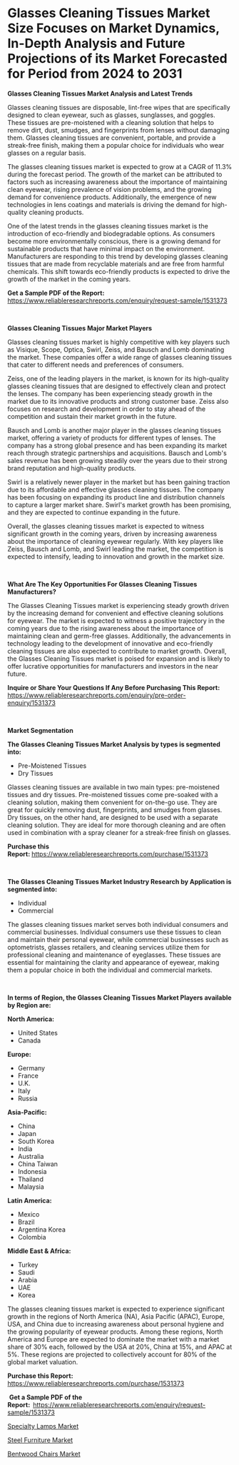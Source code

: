<p><h1>Glasses Cleaning Tissues Market Size Focuses on Market Dynamics, In-Depth Analysis and Future Projections of its Market Forecasted for Period from 2024 to 2031</h1></p><p><strong>Glasses Cleaning Tissues Market Analysis and Latest Trends</strong></p>
<p><p>Glasses cleaning tissues are disposable, lint-free wipes that are specifically designed to clean eyewear, such as glasses, sunglasses, and goggles. These tissues are pre-moistened with a cleaning solution that helps to remove dirt, dust, smudges, and fingerprints from lenses without damaging them. Glasses cleaning tissues are convenient, portable, and provide a streak-free finish, making them a popular choice for individuals who wear glasses on a regular basis.</p><p>The glasses cleaning tissues market is expected to grow at a CAGR of 11.3% during the forecast period. The growth of the market can be attributed to factors such as increasing awareness about the importance of maintaining clean eyewear, rising prevalence of vision problems, and the growing demand for convenience products. Additionally, the emergence of new technologies in lens coatings and materials is driving the demand for high-quality cleaning products.</p><p>One of the latest trends in the glasses cleaning tissues market is the introduction of eco-friendly and biodegradable options. As consumers become more environmentally conscious, there is a growing demand for sustainable products that have minimal impact on the environment. Manufacturers are responding to this trend by developing glasses cleaning tissues that are made from recyclable materials and are free from harmful chemicals. This shift towards eco-friendly products is expected to drive the growth of the market in the coming years.</p></p>
<p><strong>Get a Sample PDF of the Report:&nbsp;</strong> <a href="https://www.reliableresearchreports.com/enquiry/request-sample/1531373">https://www.reliableresearchreports.com/enquiry/request-sample/1531373</a></p>
<p>&nbsp;</p>
<p><strong>Glasses Cleaning Tissues Major Market Players</strong></p>
<p><p>Glasses cleaning tissues market is highly competitive with key players such as Visique, Scope, Optica, Swirl, Zeiss, and Bausch and Lomb dominating the market. These companies offer a wide range of glasses cleaning tissues that cater to different needs and preferences of consumers.</p><p>Zeiss, one of the leading players in the market, is known for its high-quality glasses cleaning tissues that are designed to effectively clean and protect the lenses. The company has been experiencing steady growth in the market due to its innovative products and strong customer base. Zeiss also focuses on research and development in order to stay ahead of the competition and sustain their market growth in the future.</p><p>Bausch and Lomb is another major player in the glasses cleaning tissues market, offering a variety of products for different types of lenses. The company has a strong global presence and has been expanding its market reach through strategic partnerships and acquisitions. Bausch and Lomb's sales revenue has been growing steadily over the years due to their strong brand reputation and high-quality products.</p><p>Swirl is a relatively newer player in the market but has been gaining traction due to its affordable and effective glasses cleaning tissues. The company has been focusing on expanding its product line and distribution channels to capture a larger market share. Swirl's market growth has been promising, and they are expected to continue expanding in the future.</p><p>Overall, the glasses cleaning tissues market is expected to witness significant growth in the coming years, driven by increasing awareness about the importance of cleaning eyewear regularly. With key players like Zeiss, Bausch and Lomb, and Swirl leading the market, the competition is expected to intensify, leading to innovation and growth in the market size.</p></p>
<p>&nbsp;</p>
<p><strong>What Are The Key Opportunities For Glasses Cleaning Tissues Manufacturers?</strong></p>
<p><p>The Glasses Cleaning Tissues market is experiencing steady growth driven by the increasing demand for convenient and effective cleaning solutions for eyewear. The market is expected to witness a positive trajectory in the coming years due to the rising awareness about the importance of maintaining clean and germ-free glasses. Additionally, the advancements in technology leading to the development of innovative and eco-friendly cleaning tissues are also expected to contribute to market growth. Overall, the Glasses Cleaning Tissues market is poised for expansion and is likely to offer lucrative opportunities for manufacturers and investors in the near future.</p></p>
<p><strong>Inquire or Share Your Questions If Any Before Purchasing This Report:</strong> <a href="https://www.reliableresearchreports.com/enquiry/pre-order-enquiry/1531373">https://www.reliableresearchreports.com/enquiry/pre-order-enquiry/1531373</a></p>
<p>&nbsp;</p>
<p><strong>Market Segmentation</strong></p>
<p><strong>The Glasses Cleaning Tissues Market Analysis by types is segmented into:</strong></p>
<p><ul><li>Pre-Moistened Tissues</li><li>Dry Tissues</li></ul></p>
<p><p>Glasses cleaning tissues are available in two main types: pre-moistened tissues and dry tissues. Pre-moistened tissues come pre-soaked with a cleaning solution, making them convenient for on-the-go use. They are great for quickly removing dust, fingerprints, and smudges from glasses. Dry tissues, on the other hand, are designed to be used with a separate cleaning solution. They are ideal for more thorough cleaning and are often used in combination with a spray cleaner for a streak-free finish on glasses.</p></p>
<p><strong>Purchase this Report:&nbsp;</strong><a href="https://www.reliableresearchreports.com/purchase/1531373">https://www.reliableresearchreports.com/purchase/1531373</a></p>
<p>&nbsp;</p>
<p><strong>The Glasses Cleaning Tissues Market Industry Research by Application is segmented into:</strong></p>
<p><ul><li>Individual</li><li>Commercial</li></ul></p>
<p><p>The glasses cleaning tissues market serves both individual consumers and commercial businesses. Individual consumers use these tissues to clean and maintain their personal eyewear, while commercial businesses such as optometrists, glasses retailers, and cleaning services utilize them for professional cleaning and maintenance of eyeglasses. These tissues are essential for maintaining the clarity and appearance of eyewear, making them a popular choice in both the individual and commercial markets.</p></p>
<p>&nbsp;</p>
<p><strong>In terms of Region, the Glasses Cleaning Tissues Market Players available by Region are:</strong></p>
<p>
    <p> <strong> North America: </strong>
        <ul>
            <li>United States</li>
            <li>Canada</li>
        </ul>
        </p> 
    <p> <strong> Europe: </strong>
        <ul>
            <li>Germany</li>
            <li>France</li>
            <li>U.K.</li>
            <li>Italy</li>
            <li>Russia</li>
        </ul>
        </p> 
    <p> <strong> Asia-Pacific: </strong>
        <ul>
            <li>China</li>
            <li>Japan</li>
            <li>South Korea</li>
            <li>India</li>
            <li>Australia</li>
            <li>China Taiwan</li>
            <li>Indonesia</li>
            <li>Thailand</li>
            <li>Malaysia</li>
        </ul>
        </p> 
    <p> <strong> Latin America: </strong>
        <ul>
            <li>Mexico</li>
            <li>Brazil</li>
            <li>Argentina Korea</li>
            <li>Colombia</li>
        </ul>
        </p> 
    <p> <strong> Middle East & Africa: </strong>
        <ul>
            <li>Turkey</li>
            <li>Saudi</li>
            <li>Arabia</li>
            <li>UAE</li>
            <li>Korea</li>
        </ul>
    </p>
    </p>
<p><p>The glasses cleaning tissues market is expected to experience significant growth in the regions of North America (NA), Asia Pacific (APAC), Europe, USA, and China due to increasing awareness about personal hygiene and the growing popularity of eyewear products. Among these regions, North America and Europe are expected to dominate the market with a market share of 30% each, followed by the USA at 20%, China at 15%, and APAC at 5%. These regions are projected to collectively account for 80% of the global market valuation.</p></p>
<p><strong>Purchase this Report: </strong><a href="https://www.reliableresearchreports.com/purchase/1531373">https://www.reliableresearchreports.com/purchase/1531373</a></p>
<p>&nbsp;<strong>Get a Sample PDF of the Report:&nbsp;&nbsp;</strong><a href="https://www.reliableresearchreports.com/enquiry/request-sample/1531373">https://www.reliableresearchreports.com/enquiry/request-sample/1531373</a></p>
<p><strong></strong></p>
<p><p><a href="https://github.com/kosella/Market-Research-Report-List-2/blob/main/specialty-lamps-market.md">Specialty Lamps Market</a></p><p><a href="https://github.com/julyju69/Market-Research-Report-List-2/blob/main/steel-furniture-market.md">Steel Furniture Market</a></p><p><a href="https://github.com/nathandecarvalho/Market-Research-Report-List-2/blob/main/bentwood-chairs-market.md">Bentwood Chairs Market</a></p></p>